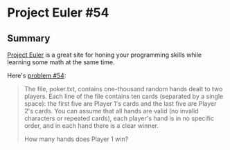 # Project Euler #54

## Summary

[Project Euler](https://projecteuler.net/) is a great site 
for honing your programming skills while learning some 
math at the same time.

Here's [problem #54](https://projecteuler.net/problem=54):
> The file, poker.txt, contains one-thousand random hands 
> dealt to two players. Each line of the file contains ten 
> cards (separated by a single space): the first five are 
> Player 1's cards and the last five are Player 2's cards. 
> You can assume that all hands are valid (no invalid 
> characters or repeated cards), each player's hand is in 
> no specific order, and in each hand there is a clear 
> winner.
> 
> How many hands does Player 1 win?
